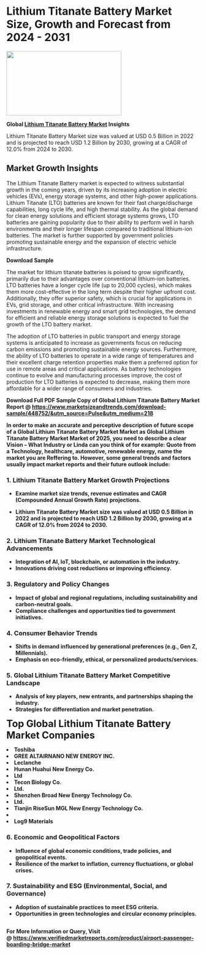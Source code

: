 <H1>Lithium Titanate Battery Market Size, Growth and Forecast from 2024 - 2031</H1><img class="aligncenter size-medium wp-image-584254" src="https://thirdeyenews.in/wp-content/uploads/2024/09/Global-Market-Research-300x168.jpeg" alt="" width="300" height="168" /><p><strong>Global&nbsp;<a href="https://www.marketsizeandtrends.com/download-sample/448752/&amp;utm_source=Pulse&amp;utm_medium=218">Lithium Titanate Battery Market</a> Insights</strong></p><p>Lithium Titanate Battery Market size was valued at USD 0.5 Billion in 2022 and is projected to reach USD 1.2 Billion by 2030, growing at a CAGR of 12.0% from 2024 to 2030.</p><p><h2>Market Growth Insights</h2> <p>The Lithium Titanate Battery market is expected to witness substantial growth in the coming years, driven by its increasing adoption in electric vehicles (EVs), energy storage systems, and other high-power applications. Lithium Titanate (LTO) batteries are known for their fast charge/discharge capabilities, long cycle life, and high thermal stability. As the global demand for clean energy solutions and efficient storage systems grows, LTO batteries are gaining popularity due to their ability to perform well in harsh environments and their longer lifespan compared to traditional lithium-ion batteries. The market is further supported by government policies promoting sustainable energy and the expansion of electric vehicle infrastructure.</p> <p><strong>Download Sample</strong></p> <p>The market for lithium titanate batteries is poised to grow significantly, primarily due to their advantages over conventional lithium-ion batteries. LTO batteries have a longer cycle life (up to 20,000 cycles), which makes them more cost-effective in the long term despite their higher upfront cost. Additionally, they offer superior safety, which is crucial for applications in EVs, grid storage, and other critical infrastructure. With increasing investments in renewable energy and smart grid technologies, the demand for efficient and reliable energy storage solutions is expected to fuel the growth of the LTO battery market.</p> <p>The adoption of LTO batteries in public transport and energy storage systems is anticipated to increase as governments focus on reducing carbon emissions and promoting sustainable energy sources. Furthermore, the ability of LTO batteries to operate in a wide range of temperatures and their excellent charge retention properties make them a preferred option for use in remote areas and critical applications. As battery technologies continue to evolve and manufacturing processes improve, the cost of production for LTO batteries is expected to decrease, making them more affordable for a wider range of consumers and industries.</p> <p><strong></p><p><span class=""><strong>Download Full PDF Sample Copy of Global Lithium Titanate Battery Market Report</strong> @ <a href="https://www.marketsizeandtrends.com/download-sample/448752/&amp;utm_source=Pulse&amp;utm_medium=218" target="_blank">https://www.marketsizeandtrends.com/download-sample/448752/&amp;utm_source=Pulse&amp;utm_medium=218</a></span></p><p>In order to make an accurate and perceptive description of future scope of a Global&nbsp;Lithium Titanate Battery Market Market as Global&nbsp;Lithium Titanate Battery Market Market of 2025, you need to describe a clear Vision &ndash; What Industry or Linda can you think of for example: Quote from a Technology, healthcare, automotive, renewable energy, name the market you are Reffering to. However, some general trends and factors usually impact market reports and their future outlook include:</p><h3>1.&nbsp;<strong>Lithium Titanate Battery Market Growth Projections</strong></h3><ul><li>Examine market size trends, revenue estimates and CAGR (Compounded Annual Growth Rate) projections.</li><li><p>Lithium Titanate Battery Market size was valued at USD 0.5 Billion in 2022 and is projected to reach USD 1.2 Billion by 2030, growing at a CAGR of 12.0% from 2024 to 2030.</p></li></ul><h3>2.&nbsp;<strong>Lithium Titanate Battery Market Technological Advancements</strong></h3><ul><li>Integration of AI, IoT, blockchain, or automation in the industry.</li><li>Innovations driving cost reductions or improving efficiency.</li></ul><h3>3.&nbsp;<strong>Regulatory and Policy Changes</strong></h3><ul><li>Impact of global and regional regulations, including sustainability and carbon-neutral goals.</li><li>Compliance challenges and opportunities tied to government initiatives.</li></ul><h3>4.&nbsp;<strong>Consumer Behavior Trends</strong></h3><ul><li>Shifts in demand influenced by generational preferences (e.g., Gen Z, Millennials).</li><li>Emphasis on eco-friendly, ethical, or personalized products/services.</li></ul><h3>5.&nbsp;<strong>Global Lithium Titanate Battery Market Competitive Landscape</strong></h3><ul><li>Analysis of key players, new entrants, and partnerships shaping the industry.</li><li>Strategies for differentiation and market penetration.</li></ul><p data-pm-slice="1 1 []"><span style="color: inherit; font-family: inherit; font-size: 25px;">Top Global Lithium Titanate Battery Market Companies</span></p><div class="" data-test-id=""><p><li>Toshiba</li><li> GREE ALTAIRNANO NEW ENERGY INC.</li><li> Leclanche</li><li> Hunan Huahui New Energy Co.</li><li>Ltd</li><li> Tecon Biology Co.</li><li>Ltd.</li><li> Shenzhen Broad New Energy Technology Co.</li><li>Ltd.</li><li> Tianjin RiseSun MGL New Energy Technology Co.</li><li></li><li> Log9 Materials</li></p></div><h3>6.&nbsp;<strong>Economic and Geopolitical Factors</strong></h3><ul><li>Influence of global economic conditions, trade policies, and geopolitical events.</li><li>Resilience of the market to inflation, currency fluctuations, or global crises.</li></ul><h3>7.&nbsp;<strong>Sustainability and ESG (Environmental, Social, and Governance)</strong></h3><ul><li>Adoption of sustainable practices to meet ESG criteria.</li><li>Opportunities in green technologies and circular economy principles.</li></ul><h2><strong style="font-size: 14px;">For More Information or Query, Visit @&nbsp;</strong><a style="background-color: #ffffff; font-size: 14px;" href="https://www.marketsizeandtrends.com/report/lithium-titanate-battery-market/" target="_blank">https://www.verifiedmarketreports.com/product/airport-passenger-boarding-bridge-market</a></h2>
